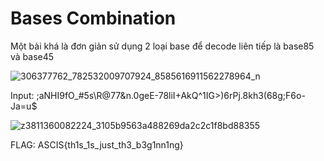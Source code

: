 # Bases Combination
Một bài khá là đơn giản sử dụng 2 loại base để decode liên tiếp là base85 và base45

![306377762_782532009707924_8585616911562278964_n](https://user-images.githubusercontent.com/97930158/196590248-4e1472c3-39ce-456b-83c8-4d832fd0972d.png)

Input:   ;aNHI9fO_#5s\R@77&n.0geE-78liI+AkQ^1IG>)6rPj.8kh3(68g;F6o-Ja=u$


![z3811360082224_3105b9563a488269da2c2c1f8bd88355](https://user-images.githubusercontent.com/97930158/196591569-f7e77d11-4d80-4d27-9771-e80da4c45ae8.jpg)




FLAG: ASCIS{th1s_1s_just_th3_b3g1nn1ng}
